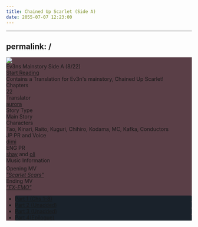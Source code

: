 ```yaml
---
title: Chained Up Scarlet (Side A)
date: 2055-07-07 12:23:00
---
```


---
permalink: /
---
<script>window.location.replace("https://kuguri.moe/tl/18trip/main")</script>

<head>
<!-- Primary Meta Tags -->
<!-- HTML Meta Tags -->
<title>Chained Up Scarlet (Side A)</title>
<meta name="description" content="Contains a Translation for Ev3n's mainstory, Chained Up Scarlet!">

<!-- Facebook Meta Tags -->
<meta property="og:url" content="https://azurecrystalz.github.io/2055/07/07/chained-up-scarlet/">
<meta property="og:type" content="website">
<meta property="og:title" content="Chained Up Scarlet (Side A)">
<meta property="og:description" content="Contains a Translation for Ev3n's mainstory, Chained Up Scarlet!">
<meta property="og:image" content="https://res.cloudinary.com/dwjkkl8hy/image/upload/v1720384810/chainedupscarlet.jpg">

<!-- Twitter Meta Tags -->
<meta name="twitter:card" content="summary_large_image">
<meta property="twitter:domain" content="azurecrystalz.github.io">
<meta property="twitter:url" content="https://azurecrystalz.github.io/2055/07/07/chained-up-scarlet/">
<meta name="twitter:title" content="Chained Up Scarlet (Side A)">
<meta name="twitter:description" content="Contains a Translation for Ev3n's mainstory, Chained Up Scarlet!">
<meta name="twitter:image" content="https://res.cloudinary.com/dwjkkl8hy/image/upload/v1720384810/chainedupscarlet.jpg">

<!-- Meta Tags Generated via https://www.opengraph.xyz -->
</head>



<style>
    .chapter-area li {
      background-color: #1a222b;
      border-radius: 3px;
      transition: background-color 0.2s;
    }
    .chapters li #none {
      background: none;
      color: var(--link);
    }
    .chapter-area li:hover {
      background-color: #374a5d;
    }
    .mt-label {
      margin: 5px;
    }
    .article-entry a {
      margin: 2px;
    }
    [character] {
      --dark-mode: hsl(var(--hue), 30%, 30%);
      display: flex;
    }
    [character]::before {
      position: absolute;
      margin-left: 75px;
    }
    [character] p {
      max-width: calc(100% - 75px);
      margin-left: 75px;
      color: inherit;
    }
    :root[theme='dark'] [character] p {
      background: var(--dark-mode);
    }
    :root[theme='dark'] [character] p .thought {
      color: #9f9fff;
    }
    :root[theme='light'] [character] p {
      background: var(--light-mode);
    }
    [character] p:first-child {
      margin-top: 20px;
      border-top-left-radius: 0px;
    }
    [character] p:first-child::before {
      position: absolute;
      left: 0;
    }
    [character]::after {
      display: none;
      left: 65px;
      top: 37px;
    }
    .msr-narration {
      display: flex;
      align-items: center;
      margin: 20px 0px;
      gap: 5px;
    }
    .msr-narration::before {
      content: "";
      display: inline-block;
      background: var(--article-text);
      height: 1px;
      width: 15%;
    }
    .msr-narration p {
      margin: 0;
    }
    @media (max-width: 650px) {
    [character] p {
        margin:0 0 .4em 65px;
        padding: .72em;
        margin-left: 55px !important;
    }
    [character]::before,[character][hidden]::before,[character][unknown]::before {
        margin-left: 70px;
        margin-left: 55px !important;
    }
}    
  </style>

<div class="preview-wrapper reverse" style="--storyColor: #hex;--storyColor-rgb: r,g,b;--storyColor-h: hue;--storyColor-s: saturation%;--storyColor-l: lightness%;">
  <div class="grid-wrapper">
      <div class="preview-background" style="background-image: url('https://res.cloudinary.com/dwjkkl8hy/image/upload/v1720384810/chainedupscarlet.jpg')"></div>
      <div class="preview-box" style="background: calc(var(--card-background) + 2%)">
          <div class="title-area">
              <div class="title-area__title">Ev3ns Mainstory Side A (8/22)</div>
              <div class="title-area__start"><a href="/2055/07/07/chained-up-scarlet/">Start Reading</a></div>
          </div>
          <div class="info-area">
              <div class="synopsis" style="width: 90%;">
                Contains a Translation for Ev3n's mainstory, Chained Up Scarlet!
                <!-- SYNOPSIS GOES HERE -->
              </div>
              <div class="info">
                  <div class="info-item season">
                      <div class="label">
                          Chapters
                      </div>
                      <div class="value">
                        22
                      </div>
                  </div>
                  <div class="info-item chapters">
                      <div class="label">
                          Translator
                      </div>
                      <div class="value">
                          <a href="https://x.com/azurecrystalz">aurora</a>
                      </div>
                  </div>
                  <div class="info-item characters">
                      <div class="label">
                          Characters
                      </div>
                      <div class="value">
                        Tao, Kinari, Raito, Kuguri, Chihiro, Kodama, MC, Kafka, Conductors
                      </div>
                  </div>
                  <div class="info-item tl">
                      <div class="label">
                          JP Proofing and Voice Check
                      </div>
                      <div class="value">
                          <a href="https://x.com/taatsums">dimi</a>
                      </div>
                  </div>
                  <div class="info-item pr">
                      <div class="label">
                          ENG Proofing
                      </div>
                      <div class="value">
                        <a href="https://tumblr.com/starswallowingsea">shay</a> and <a href="https://x.com/wandasho">oli</a>
                          <!-- PROOFREADER LIST (IF ANY) -->
                      </div>
                  </div>
              </div>
          </div>
      </div>
  </div>
</div>

<!-- more -->

<style>
  .preview-wrapper {
    /* in case jquery doesn't work */
    display: none;
  }

  .music {
    grid-column-start: 1;
    grid-column-end: span end;
  }

  @media (max-width: 567px) {

    /* for NexT Mashiro: makes padding smaller on mobile */
    .post-block {
      padding: 5px 10px 8px !important;
    }
  }
</style>

<div class="story-wrapper mobile-reverse" style="--storyColor: #5A3F47;--storyColor-rgb: 236,141,171;--storyColor-h: 341.1;--storyColor-s: 71.4%;--storyColor-l: 73.9%;">
  <div class="grid-wrapper">
      <div class="story-background"
      style="background-image: url('https://res.cloudinary.com/dwjkkl8hy/image/upload/v1720391805/ev3ns.png')">
    </div>
    <div class="story-box" style="background: #5A3F47">
      <div class="story-cover">
        <div><img src="https://res.cloudinary.com/dwjkkl8hy/image/upload/v1720384810/chainedupscarlet.jpg">
        </div>
      </div>
      <div class="title-area">
        <div class="title-area__title">Ev3ns Mainstory Side A (8/22)</div>
        <div class="title-area__start"><a href="/2024/07/07/ev3ns-mainstory-A-p1/">Start Reading</a></div>
      </div>
      <div class="info-area">
        <div class="synopsis">
          Contains a Translation for Ev3n's mainstory, Chained Up Scarlet!
          <!-- SYNOPSIS HERE -->
        </div>
        <div class="info">
                  <div class="info-item season">
                      <div class="label">
                          Chapters
                      </div>
                      <div class="value">
                        22
                      </div>
                  </div>
                  <div class="info-item chapters">
                      <div class="label">
                          Translator
                      </div>
                      <div class="value">
                          <a href="https://x.com/azurecrystalz">aurora</a>
                      </div>
                  </div>
                  <div class="info-item writer">
                  <div class="label">
                    Story Type
                  </div>
                  <div class="value">
                    Main Story
                    <!-- WRITERS-->
                  </div>
                </div>
                  <div class="info-item characters">
                      <div class="label">
                          Characters
                      </div>
                      <div class="value">
                        Tao, Kinari, Raito, Kuguri, Chihiro, Kodama, MC, Kafka, Conductors
                      </div>
                  </div>
                  <div class="info-item tl">
                      <div class="label">
                          JP PR and Voice
                      </div>
                      <div class="value">
                          <a href="https://x.com/taatsums">dimi</a>
                      </div>
                  </div>
                  <div class="info-item pr">
                      <div class="label">
                          ENG PR
                      </div>
                      <div class="value">
                        <a href="https://tumblr.com/starswallowingsea">shay</a> and <a href="https://x.com/wandasho">oli</a>
                          <!-- PROOFREADER LIST (IF ANY) -->
            </div>
          </div>
          <div class="info-item music">
            <div class="label" style="margin-bottom: 5px;">Music Information</div>
            <div class="value">
              <div class="label">
                Opening MV
              </div>
              <div class="value">
                <a href="https://youtu.be/0ft_-ym5JsE?si=vDoH-TWv7xGmGHkr"><i>"Scarlet Scars"</i></a>
              </div>
              <div class="label">
                Ending MV
              </div>
              <div class="value">
                <a href="https://www.youtube.com/watch?v=a9161ACW-YI"><i>"EX-EMO"</i></a>
              </div>
            </div>
          </div>
        </div>
      </div>
      <div class="chapter-area">
        <div class="chapters">
          <ul>
            <li>
              <a href="/2024/07/07/ev3ns-mainstory-A-p1/" id="none">Part 1 (Chs 1-8)</a>
            </li>
            <li>
              <a href="/#" id="none">Part 2 (Unadded)</a>
            </li>
            <li>
              <a href="/#" id="none">Part 3 (Unadded)</a>
            </li>
            <li>
              <a href="/#" id="none">Part 4(Epilogue)</a>
            </li>
          </ul>
        </div>
    </div>
  </div>

<!-- more -->

<div style="margin-top: 3%">
  <!-- CONTENT GOES HERE -->

  <!-- 
  SPEECH BUBBLE FORMAT: 
  {% bubble [CHARACTER_FIRST_NAME] [ATTRIBUTE(optional)]}
    DIALOGUE TEXT HERE

    ADD A LINE SPACE FOR A NEW LINE

    <th>EMBED THOUGHT DIALOGUE WITH THESE TAGS</th>
  {% endbubble %}
  -->

  </div>
